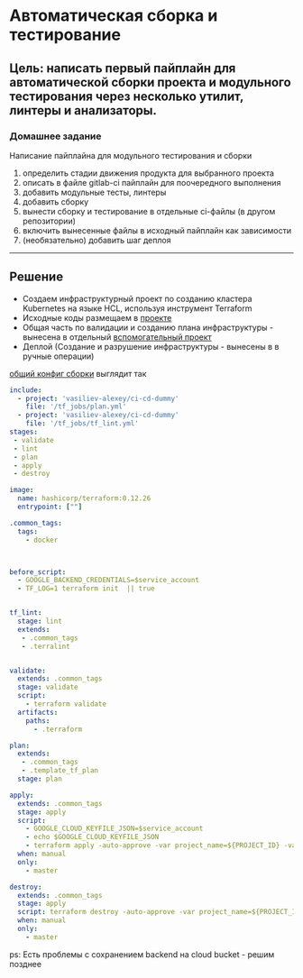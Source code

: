 #  Автоматическая сборка и тестирование 

## Цель: написать первый пайплайн для автоматической сборки проекта и модульного тестирования через несколько утилит, линтеры и анализаторы.

### Домашнее задание
Написание пайплайна для модульного тестирования и сборки
1. определить стадии движения продукта для выбранного проекта
2. описать в файле gitlab-ci пайплайн для поочередного выполнения
3. добавить модульные тесты, линтеры
4. добавить сборку
5. вынести сборку и тестирование в отдельные ci-файлы (в другом репозитории)
6. включить вынесенные файлы в исходный пайплайн как зависимости
5. (необязательно) добавить шаг деплоя 

---

## Решение
* Создаем инфраструктурный проект по созданию кластера Kubernetes на языке HCL, используя инструмент Terraform
* Исходные коды размещаем в [проекте](https://gitlab.com/vasiliev-alexey/gke-tf-cluster/)
* Общая часть по валидации и созданию плана инфраструктуры - вынесена в отдельный [вспомогательный проект](https://gitlab.com/vasiliev-alexey/otus-ci-cd)  
* Деплой  (Создание и разрушение инфраструктуры - вынесены в в ручные операции)

[общий конфиг сборки](https://gitlab.com/vasiliev-alexey/gke-tf-cluster/-/blob/master/.gitlab-ci.yml) выглядит так

~~~ yaml
include:
  - project: 'vasiliev-alexey/ci-cd-dummy'
    file: '/tf_jobs/plan.yml'
  - project: 'vasiliev-alexey/ci-cd-dummy'
    file: '/tf_jobs/tf_lint.yml'
stages:
 - validate
 - lint
 - plan
 - apply
 - destroy

image:
  name: hashicorp/terraform:0.12.26
  entrypoint: [""]

.common_tags:
  tags:
    - docker



before_script:
  - GOOGLE_BACKEND_CREDENTIALS=$service_account
  - TF_LOG=1 terraform init  || true


tf_lint:
  stage: lint
  extends: 
   - .common_tags
   - .terralint


validate:
  extends: .common_tags
  stage: validate
  script:
    - terraform validate
  artifacts:
    paths:
      - .terraform

plan:
  extends: 
   - .common_tags
   - .template_tf_plan
  stage: plan

apply:
  extends: .common_tags
  stage: apply
  script: 
    - GOOGLE_CLOUD_KEYFILE_JSON=$service_account
    - echo $GOOGLE_CLOUD_KEYFILE_JSON
    - terraform apply -auto-approve -var project_name=${PROJECT_ID} -var cred_file=${service_account}
  when: manual
  only:
    - master

destroy:
  extends: .common_tags
  stage: apply
  script: terraform destroy -auto-approve -var project_name=${PROJECT_ID} -var cred_file=${service_account}
  when: manual
  only:
    - master
~~~

ps: Есть проблемы с сохранением backend на cloud bucket -  решим позднее
